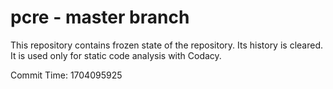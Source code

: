 # pcre - master branch

This repository contains frozen state of the repository.
Its history is cleared. It is used only for static code
analysis with Codacy.

Commit Time: 1704095925